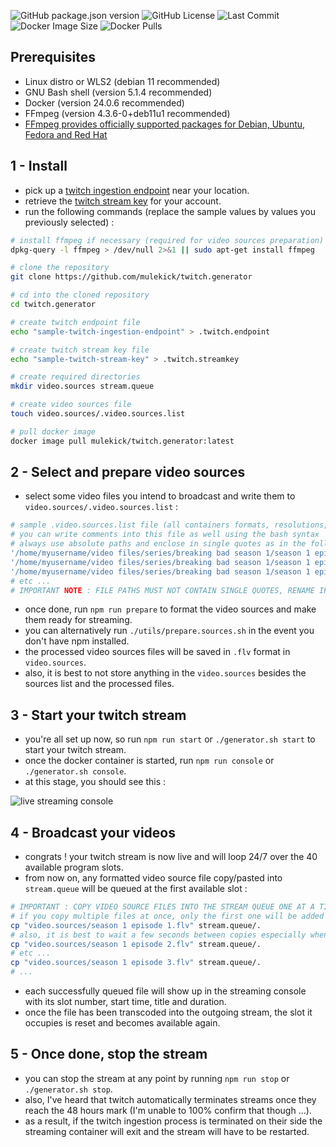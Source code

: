 ![GitHub package.json version](https://img.shields.io/github/package-json/v/mulekick/twitch.generator)
![GitHub License](https://img.shields.io/github/license/mulekick/twitch.generator)
![Last Commit](https://img.shields.io/github/last-commit/mulekick/twitch.generator)
![Docker Image Size](https://img.shields.io/docker/image-size/mulekick/twitch.generator)
![Docker Pulls](https://img.shields.io/docker/pulls/mulekick/twitch.generator)

## Prerequisites

   - Linux distro or WLS2 (debian 11 recommended)
   - GNU Bash shell (version 5.1.4 recommended)
   - Docker (version 24.0.6 recommended)
   - FFmpeg (version  4.3.6-0+deb11u1 recommended)
   - [FFmpeg provides officially supported packages for Debian, Ubuntu, Fedora and Red Hat](https://ffmpeg.org/download.html)

## 1 - Install

   - pick up a [twitch ingestion endpoint](https://help.twitch.tv/s/twitch-ingest-recommendation?language=en_US) near your location.
   - retrieve the [twitch stream key](https://help.twitch.tv/s/article/twitch-stream-key-faq?language=en_US) for your account.
   - run the following commands (replace the sample values by values you previously selected) :

```bash
# install ffmpeg if necessary (required for video sources preparation)
dpkg-query -l ffmpeg > /dev/null 2>&1 || sudo apt-get install ffmpeg

# clone the repository
git clone https://github.com/mulekick/twitch.generator

# cd into the cloned repository
cd twitch.generator

# create twitch endpoint file
echo "sample-twitch-ingestion-endpoint" > .twitch.endpoint

# create twitch stream key file
echo "sample-twitch-stream-key" > .twitch.streamkey

# create required directories
mkdir video.sources stream.queue

# create video sources file
touch video.sources/.video.sources.list

# pull docker image
docker image pull mulekick/twitch.generator:latest
```

## 2 - Select and prepare video sources

   - select some video files you intend to broadcast and write them to ```video.sources/.video.sources.list``` :

```bash
# sample .video.sources.list file (all containers formats, resolutions, framerates etc ... are permitted)
# you can write comments into this file as well using the bash syntax
# always use absolute paths and enclose in single quotes as in the following examples :
'/home/myusername/video files/series/breaking bad season 1/season 1 episode 1.mp4'
'/home/myusername/video files/series/breaking bad season 1/season 1 episode 2.mp4'
'/home/myusername/video files/series/breaking bad season 1/season 1 episode 3.mp4'
# etc ...
# IMPORTANT NOTE : FILE PATHS MUST NOT CONTAIN SINGLE QUOTES, RENAME IF NECESSARY 
```

   - once done, run ```npm run prepare``` to format the video sources and make them ready for streaming.
   - you can alternatively run ```./utils/prepare.sources.sh``` in the event you don't have npm installed.
   - the processed video sources files will be saved in ```.flv``` format in ```video.sources```.
   - also, it is best to not store anything in the ```video.sources``` besides the sources list and the processed files.

## 3 - Start your twitch stream

   - you're all set up now, so run ```npm run start``` or ```./generator.sh start``` to start your twitch stream.
   - once the docker container is started, run ```npm run console``` or ```./generator.sh console```.
   - at this stage, you should see this :

![live streaming console](https://i.yourimageshare.com/8uYqrGLMye.webp)

## 4 - Broadcast your videos

   - congrats ! your twitch stream is now live and will loop 24/7 over the 40 available program slots.
   - from now on, any formatted video source file copy/pasted into ```stream.queue``` will be queued at the first available slot :

```bash
# IMPORTANT : COPY VIDEO SOURCE FILES INTO THE STREAM QUEUE ONE AT A TIME
# if you copy multiple files at once, only the first one will be added
cp "video.sources/season 1 episode 1.flv" stream.queue/.
# also, it is best to wait a few seconds between copies especially when working with large source files ...
cp "video.sources/season 1 episode 2.flv" stream.queue/.
# etc ...
cp "video.sources/season 1 episode 3.flv" stream.queue/.
# ...
```

   - each successfully queued file will show up in the streaming console with its slot number, start time, title and duration.
   - once the file has been transcoded into the outgoing stream, the slot it occupies is reset and becomes available again. 

## 5 - Once done, stop the stream

   - you can stop the stream at any point by running ```npm run stop``` or ```./generator.sh stop```.
   - also, I've heard that twitch automatically terminates streams once they reach the 48 hours mark (I'm unable to 100% confirm that though ...).
   - as a result, if the twitch ingestion process is terminated on their side the streaming container will exit and the stream will have to be restarted.